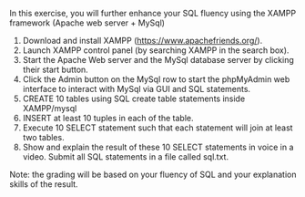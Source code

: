 In this exercise, you will further enhance your SQL fluency using the XAMPP framework (Apache web server + MySql)
1. Download and install XAMPP (https://www.apachefriends.org/). 
2. Launch XAMPP control panel (by searching XAMPP in the search box).
3. Start the Apache Web server and the MySql database server by clicking their start button.
4. Click the Admin button on the MySql row to start the phpMyAdmin web interface to interact with MySql via GUI and SQL statements. 
5. CREATE 10 tables using SQL create table statements inside XAMPP/mysql
6. INSERT at least 10 tuples in each of the table. 
7. Execute 10 SELECT statement such that each statement will join at least two tables.
8. Show and explain the result of these 10 SELECT statements in voice in a video. Submit all SQL statements in a file called sql.txt. 

Note: the grading will be based on your fluency of SQL and your explanation skills of the result. 
